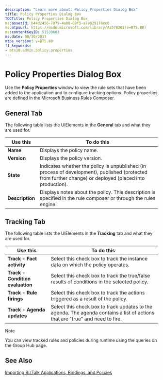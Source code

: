 ```yaml
---
description: "Learn more about: Policy Properties Dialog Box"
title: Policy Properties Dialog Box
TOCTitle: Policy Properties Dialog Box
ms:assetid: b44d2456-7079-4a08-89f5-a79029178ee6
ms:mtpsurl: https://msdn.microsoft.com/library/Aa578202(v=BTS.80)
ms:contentKeyID: 51530683
ms.date: 08/30/2017
mtps_version: v=BTS.80
f1_keywords:
- bts10.admin.policy.properties
---
```


# Policy Properties Dialog Box

Use the **Policy Properties** window to view the rule sets that have been added to the application and to configure tracking options. Policy properties are defined in the Microsoft Business Rules Composer.

## General Tab

The following table lists the UIElements in the **General** tab and what they are used for.

<table>
<thead>
<tr class="header">
<th>Use this</th>
<th>To do this</th>
</tr>
</thead>
<tbody>
<tr class="odd">
<td><strong>Name</strong></td>
<td>Displays the policy name.</td>
</tr>
<tr class="even">
<td><strong>Version</strong></td>
<td>Displays the policy version.</td>
</tr>
<tr class="odd">
<td><strong>State</strong></td>
<td>Indicates whether the policy is unpublished (in process of development), published (protected from further change) or deployed (placed into production).</td>
</tr>
<tr class="even">
<td><strong>Description</strong></td>
<td>Displays notes about the policy. This description is specified in the rule composer or through the rules engine.</td>
</tr>
</tbody>
</table>

## Tracking Tab

The following table lists the UIElements in the **Tracking** tab and what they are used for.

<table>
<thead>
<tr class="header">
<th>Use this</th>
<th>To do this</th>
</tr>
</thead>
<tbody>
<tr class="odd">
<td><strong>Track - Fact activity</strong></td>
<td>Select this check box to track the instance data on which the policy operates.</td>
</tr>
<tr class="even">
<td><strong>Track - Condition evaluation</strong></td>
<td>Select this check box to track the true/false results of conditions in the selected policy.</td>
</tr>
<tr class="odd">
<td><strong>Track - Rule firings</strong></td>
<td>Select this check box to track the actions triggered as a result of the policy.</td>
</tr>
<tr class="even">
<td><strong>Track - Agenda updates</strong></td>
<td>Select this check box to track updates to the agenda. The agenda contains a list of actions that are &quot;true&quot; and need to fire.</td>
</tr>
</tbody>
</table>

> [!NOTE]
> <P>You can view tracked rules and policies during runtime using the queries on the Group Hub page.</P>

## See Also

[Importing BizTalk Applications, Bindings, and Policies](https://msdn.microsoft.com/library/aa560565\(v=bts.80\))
